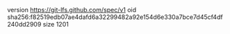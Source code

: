 version https://git-lfs.github.com/spec/v1
oid sha256:f82519edb07ae4dafd6a32299482a92e154d6e330a7bce7d45cf4df240dd2909
size 1201
